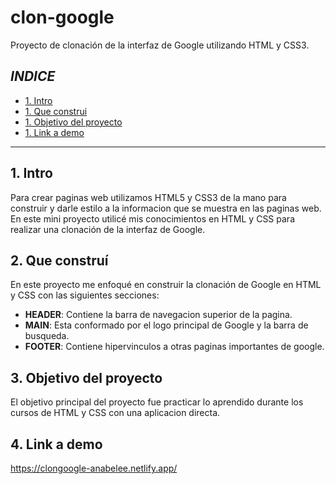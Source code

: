 # clon-google
Proyecto de clonación de la interfaz de Google utilizando HTML y CSS3.

## *INDICE*

* [1. Intro](#)
* [1. Que construi](#)
* [1. Objetivo del proyecto](#)
* [1. Link a demo](#)

****

## 1. Intro
Para crear paginas web utilizamos HTML5 y CSS3 de la mano para construir y darle estilo a la informacion que se muestra en las paginas web. En este mini proyecto utilicé mis conocimientos en HTML y CSS para realizar una clonación de la interfaz de Google.

## 2. Que construí
En este proyecto me enfoqué en construir la clonación de Google en HTML y CSS con las siguientes secciones:
* **HEADER**: Contiene la barra de navegacion superior de la pagina.
* **MAIN**: Esta conformado por el logo principal de Google y la barra de busqueda.
* **FOOTER**: Contiene hipervinculos a otras paginas importantes de google.
## 3. Objetivo del proyecto
El objetivo principal del proyecto fue practicar lo aprendido durante los cursos de HTML y CSS con una aplicacion directa.
## 4. Link a demo
https://clongoogle-anabelee.netlify.app/

